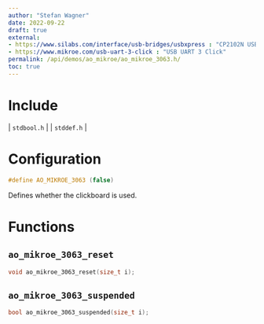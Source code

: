 ```yaml
---
author: "Stefan Wagner"
date: 2022-09-22
draft: true
external:
- https://www.silabs.com/interface/usb-bridges/usbxpress : "CP2102N USBXpress USB Bridges"
- https://www.mikroe.com/usb-uart-3-click : "USB UART 3 Click"
permalink: /api/demos/ao_mikroe/ao_mikroe_3063.h/
toc: true
---
```


# Include

| `stdbool.h` |
| `stddef.h` |

# Configuration

```c
#define AO_MIKROE_3063 (false)
```

Defines whether the clickboard is used.

# Functions

## `ao_mikroe_3063_reset`

```c
void ao_mikroe_3063_reset(size_t i);
```

## `ao_mikroe_3063_suspended`

```c
bool ao_mikroe_3063_suspended(size_t i);
```
